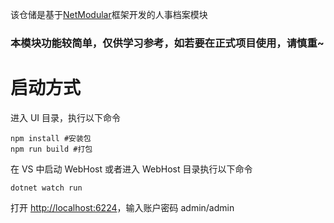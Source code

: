 
该仓储是基于[NetModular](https://github.com/iamoldli/NetModular)框架开发的人事档案模块

### 本模块功能较简单，仅供学习参考，如若要在正式项目使用，请慎重~

# 启动方式

进入 UI 目录，执行以下命令

```
npm install #安装包
npm run build #打包
```

在 VS 中启动 WebHost 或者进入 WebHost 目录执行以下命令

```
dotnet watch run
```

打开 [http://localhost:6224](http://localhost:6224)，输入账户密码 admin/admin

